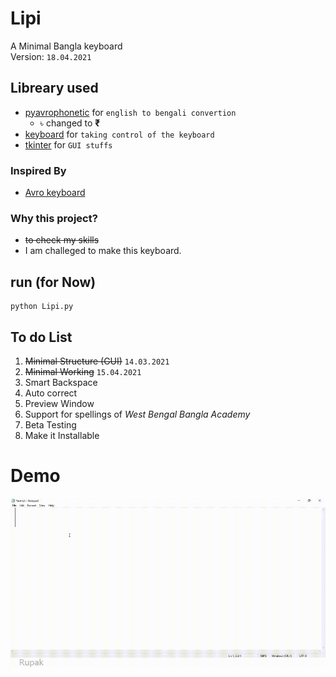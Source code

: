 # Lipi
A Minimal Bangla keyboard 
<br> Version: `18.04.2021`

## Libreary used
* [pyavrophonetic](https://github.com/TrendBreaker/pyAvroPhonetic) for `english to bengali convertion` 
   * ৳</b> changed to <b>₹</b>
* [keyboard](https://github.com/boppreh/keyboard) for `taking control of the keyboard`
* [tkinter](https://wiki.python.org/moin/TkInter) for `GUI stuffs`

### Inspired By 
* [Avro keyboard](https://www.omicronlab.com/avro-keyboard.html)

### Why this project?
* <strike>to check my skills</strike>
* I am challeged to make this keyboard.

## run (for Now)
```console
python Lipi.py
```


## To do List
1. <strike>Minimal Structure (GUI)</strike> `14.03.2021`
2. <strike>Minimal Working</strike> `15.04.2021`
3. Smart Backspace
4. Auto correct
5. Preview Window
6. Support for spellings of _West Bengal Bangla Academy_
7. Beta Testing
8. Make it  Installable
# Demo
<img src="image/demo.gif" width="540" height="270" />
